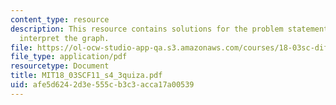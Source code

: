 ```yaml
---
content_type: resource
description: This resource contains solutions for the problem statements related to
  interpret the graph.
file: https://ol-ocw-studio-app-qa.s3.amazonaws.com/courses/18-03sc-differential-equations-fall-2011/afe5d6242d3e555cb3c3acca17a00539_MIT18_03SCF11_s4_3quiza.pdf
file_type: application/pdf
resourcetype: Document
title: MIT18_03SCF11_s4_3quiza.pdf
uid: afe5d624-2d3e-555c-b3c3-acca17a00539
---
```

